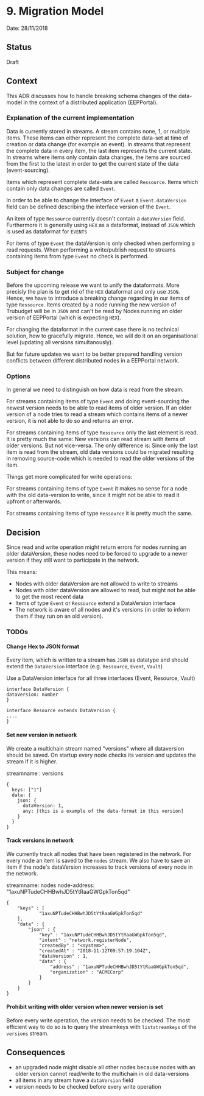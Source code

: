 # 9. Migration Model

Date: 28/11/2018

## Status

Draft

## Context

This ADR discusses how to handle breaking schema changes of the data-model in the context of a distributed application (EEPPortal).

### Explanation of the current implementation
Data is currently stored in streams. A stream contains none, 1, or multiple items. These items can either represent the complete data-set at time of creation or data change (for example an event). In streams that represent the complete data in every item, the last item represents the current state. In streams where items only contain data changes, the items are sourced from the first to the latest in order to get the current state of the data (event-sourcing).

Items which represent complete data-sets are called `Ressource`. Items which contain only data changes are called `Event`.

In order to be able to change the interface of `Event` a `Event.dataVersion` field can be defined describing the interface version of the `Event`.

An item of type `Ressource` currently doesn't contain a `dataVersion` field. Furthermore it is generally using `HEX` as a dataformat, instead of `JSON` which is used as dataformat for `EVENTS` 

For items of type `Event` the dataVersion is only checked when performing a read requests. When performing a write/publish request to streams containing items from type `Event` no check is performed.

### Subject for change
Before the upcoming release we want to unify the dataformats. More precisly the plan is to get rid of the `HEX` dataformat and only use `JSON`. Hence, we have to introduce a breaking change regarding in our items of type `Ressource`. Items created by a node running the new version of Trubudget will be in `JSON` and can't be read by Nodes running an older version of EEPPortal (which is expecting `HEX`).

For changing the dataformat in the current case there is no technical solution, how to gracefully migrate. Hence, we will do it on an organisational level (updating all versions simultanously).

But for future updates we want to be better prepared handling version conflicts between different distributed nodes in a EEPPortal network.

### Options
In general we need to distinguish on how data is read from the stream.

For streams containing items of type `Event` and doing event-sourcing the newest version needs to be able to read items of older version. If an older version of a node tries to read a stream which contains items of a newer version, it is not able to do so and returns an error.

For streams containing items of type `Ressource` only the last element is read. It is pretty much the same: New versions can read stream with items of older versions. But not vice-versa. The only difference is: Since only the last item is read from the stream, old data versions could be migrated resulting in removing source-code which is needed to read the older versions of the item.

Things get more complicated for write operations:

For streams containing items of type `Event` it makes no sense for a node with the old data-version to write, since it might not be able to read it upfront or afterwards.

For streams containing items of type `Ressource` it is pretty much the same.

## Decision
Since read and write operation might return errors for nodes running an older dataVersion, these nodes need to be forced to upgrade to a newer version if they still want to participate in the network.

This means:
* Nodes with older dataVersion are not allowed to write to streams
* Nodes with older dataVersion are allowed to read, but might not be able to get the most recent data
* Items of type `Event` or `Ressource` extend a DataVersion interface
* The network is aware of all nodes and it's versions (in order to inform them if they run on an old version).

### TODOs


#### Change Hex to JSON format
Every item, which is written to a stream has `JSON` as datatype and should extend the `DataVersion` interface (e.g. `Ressource`, `Event`, `Vault`)

Use a DataVersion interface for all three interfaces (Event, Resource, Vault)
````
interface DataVersion {
dataVersion: number
}

interface Resource extends DataVersion {
....
}

````

#### Set new version in network
We create a multichain stream named "versions" where all dataversion should be saved. On startup every node checks its version and updates the stream if it is higher.

streamname : versions
````
{
  keys: ["1"]
  data: {
    json: {
      dataVersion: 1,
      any: [this is a example of the data-format in this version]
    }
  }
}
````

#### Track versions in network
We currently track all nodes that have been registered in the network. For every node an item is saved to the `nodes` stream. We also have to save an item if the node's dataVersion increases to track versions of every node in the network.

streamname: nodes
node-address: "1axuNPTudeCHHBwhJD5tYtRaaGWGpkTon5qd"
````
{
    "keys" : [
            "1axuNPTudeCHHBwhJD5tYtRaaGWGpkTon5qd"
    ],
    "data" : {
        "json" : {
            "key" : "1axuNPTudeCHHBwhJD5tYtRaaGWGpkTon5qd",
            "intent" : "network.registerNode",
            "createdBy" : "<system>",
            "createdAt" : "2018-11-12T09:57:19.104Z",
            "dataVersion" : 1,
            "data" : {
                "address" : "1axuNPTudeCHHBwhJD5tYtRaaGWGpkTon5qd",
                "organization" : "ACMECorp"
            }
        }
    }
}
````


#### Prohibit writing with older version when newer version is set
Before every write operation, the version needs to be checked. The most efficient way to do so is to query the streamkeys with `liststreamkeys` of the `versions` stream.


## Consequences
- an upgraded node might disable all other nodes because nodes with an older version cannot read/write to the multichain in old data-versions
- all items in any stream have a `dataVersion` field
- version needs to be checked before every write operation
